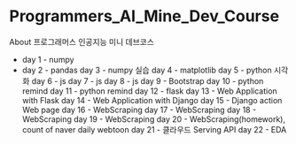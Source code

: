 # Programmers_AI_Mine_Dev_Course
About 프로그래머스 인공지능 미니 데브코스

- day 1 - numpy
- day 2 - pandas
day 3 - numpy 실습
day 4 - matplotlib
day 5 - python 시각화
day 6 - js
day 7 - js
day 8 - js
day 9 - Bootstrap
day 10 - python remind
day 11 - python remind
day 12 - flask
day 13 - Web Application with Flask
day 14 - Web Application with Django
day 15 - Django action Web page
day 16 - WebScraping
day 17 - WebScraping
day 18 - WebScraping
day 19 - WebScraping
day 20 - WebScraping(homework), count of naver daily webtoon
day 21 - 클라우드 Serving API
day 22 - EDA
